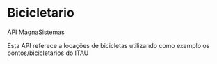 # Bicicletario
API MagnaSistemas

Esta API referece a locações de bicicletas utilizando como exemplo os pontos/bicicletarios do ITAU
